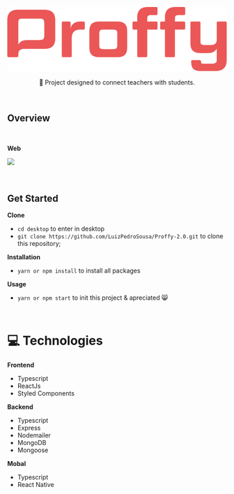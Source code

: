 <p align="center">
    <img 
        src="./frontend/src/Assets/.GitHub/Proffy.svg" alt="proffy"
    />
</p>
<p align="center">
    🚀
    Project designed to connect teachers with students.
</p>

</br>


## Overview
</br>

**Web**
<p align="left">
    <img 
        src="./frontend/src/Assets/.GitHub/proffy.gif"
    />
</p>

</br>

## Get Started

**Clone**
- `cd desktop` to enter in desktop
- `git clone https://github.com/LuizPedroSousa/Proffy-2.0.git` to clone this repository;

**Installation**
- `yarn or npm install` to install all packages

**Usage**
- `yarn or npm start` to init this project & apreciated 😸

</br>

<h1>
    💻 Technologies
</h1>

**Frontend**
- Typescript
- ReactJs
- Styled Components

**Backend**
- Typescript
- Express
- Nodemailer
- MongoDB
- Mongoose

**Mobal**
- Typescript
- React Native
